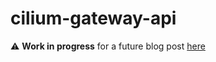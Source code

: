 # cilium-gateway-api

⚠️ **Work in progress** for a future blog post [here](https://blog.ogenki.io/)
